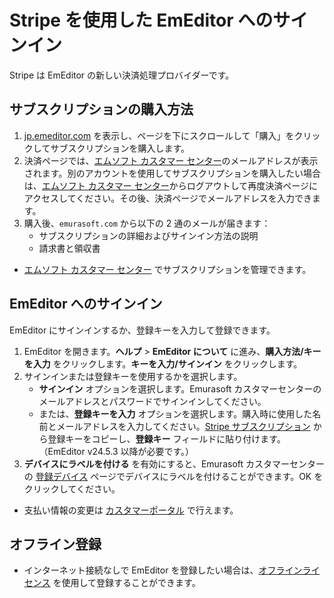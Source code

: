 # Stripe を使用した EmEditor へのサインイン

Stripe は EmEditor の新しい決済処理プロバイダーです。

## サブスクリプションの購入方法

1. [jp.emeditor.com](https://jp.emeditor.com/) を表示し、ページを下にスクロールして「購入」をクリックしてサブスクリプションを購入します。
2. 決済ページでは、[エムソフト カスタマー センター](https://support.emeditor.com/ja/)のメールアドレスが表示されます。別のアカウントを使用してサブスクリプションを購入したい場合は、[エムソフト カスタマー センター](https://support.emeditor.com/ja/)からログアウトして再度決済ページにアクセスしてください。その後、決済ページでメールアドレスを入力できます。
3. 購入後、`emurasoft.com` から以下の 2 通のメールが届きます：
    - サブスクリプションの詳細およびサインイン方法の説明
    - 請求書と領収書

- [エムソフト カスタマー センター](https://support.emeditor.com/ja/account/subscriptions) でサブスクリプションを管理できます。

## EmEditor へのサインイン

EmEditor にサインインするか、登録キーを入力して登録できます。

1. EmEditor を開きます。**ヘルプ** &gt; **EmEditor について** に進み、**購入方法/キーを入力** をクリックします。**キーを入力/サインイン** をクリックします。  
2. サインインまたは登録キーを使用するかを選択します。  
    - **サインイン** オプションを選択します。Emurasoft カスタマーセンターのメールアドレスとパスワードでサインインしてください。  
    - または、**登録キーを入力** オプションを選択します。購入時に使用した名前とメールアドレスを入力してください。[Stripe サブスクリプション](https://support.emeditor.com/en/account/subscriptions) から登録キーをコピーし、**登録キー** フィールドに貼り付けます。（EmEditor v24.5.3 以降が必要です。）  
3. **デバイスにラベルを付ける** を有効にすると、Emurasoft カスタマーセンターの [登録デバイス](https://support.emeditor.com/en/account/devices) ページでデバイスにラベルを付けることができます。OK をクリックしてください。

- 支払い情報の変更は [カスタマーポータル](https://billing.stripe.com/p/login/14k7w2fK6g9Ca9q9AA) で行えます。

## オフライン登録

- インターネット接続なしで EmEditor を登録したい場合は、[オフラインライセンス](../offline_registration/index) を使用して登録することができます。
